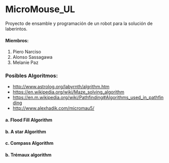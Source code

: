 # MicroMouse_UL
Proyecto de ensamble y programación de un robot para la solución de laberintos.

#### Miembros:
1. Piero Narciso
2. Alonso Sassagawa
3. Melanie Paz

### Posibles Algoritmos:
* http://www.astrolog.org/labyrnth/algrithm.htm
* https://en.wikipedia.org/wiki/Maze_solving_algorithm
* https://en.m.wikipedia.org/wiki/Pathfinding#Algorithms_used_in_pathfinding
* http://www.alexhadik.com/micromau5/
#### a. Flood Fill Algorithm
#### b. A star Algorithm
#### c. Compass Algorithm
#### b. Trémaux algorithm
